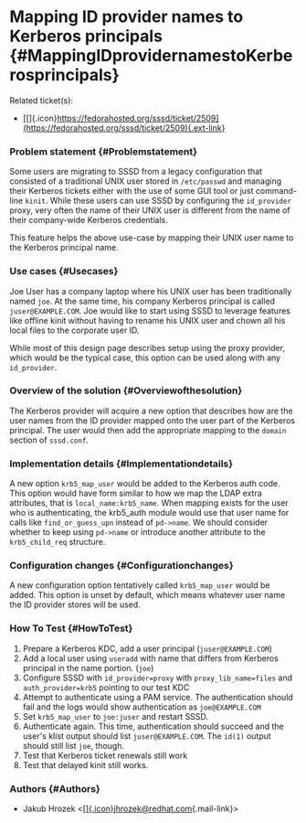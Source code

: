 Mapping ID provider names to Kerberos principals {#MappingIDprovidernamestoKerberosprincipals}
================================================

Related ticket(s):

-   [[​]{.icon}https://fedorahosted.org/sssd/ticket/2509](https://fedorahosted.org/sssd/ticket/2509){.ext-link}

### Problem statement {#Problemstatement}

Some users are migrating to SSSD from a legacy configuration that
consisted of a traditional UNIX user stored in `/etc/passwd` and
managing their Kerberos tickets either with the use of some GUI tool or
just command-line `kinit`. While these users can use SSSD by configuring
the `id_provider` proxy, very often the name of their UNIX user is
different from the name of their company-wide Kerberos credentials.

This feature helps the above use-case by mapping their UNIX user name to
the Kerberos principal name.

### Use cases {#Usecases}

Joe User has a company laptop where his UNIX user has been traditionally
named `joe`. At the same time, his company Kerberos principal is called
`juser@EXAMPLE.COM`. Joe would like to start using SSSD to leverage
features like offline kinit without having to rename his UNIX user and
chown all his local files to the corporate user ID.

While most of this design page describes setup using the proxy provider,
which would be the typical case, this option can be used along with any
`id_provider`.

### Overview of the solution {#Overviewofthesolution}

The Kerberos provider will acquire a new option that describes how are
the user names from the ID provider mapped onto the user part of the
Kerberos principal. The user would then add the appropriate mapping to
the `domain` section of `sssd.conf`.

### Implementation details {#Implementationdetails}

A new option `krb5_map_user` would be added to the Kerberos auth code.
This option would have form similar to how we map the LDAP extra
attributes, that is `local_name:krb5_name`. When mapping exists for the
user who is authenticating, the krb5\_auth module would use that user
name for calls like `find_or_guess_upn` instead of `pd->name`. We should
consider whether to keep using `pd->name` or introduce another attribute
to the `krb5_child_req` structure.

### Configuration changes {#Configurationchanges}

A new configuration option tentatively called `krb5_map_user` would be
added. This option is unset by default, which means whatever user name
the ID provider stores will be used.

### How To Test {#HowToTest}

1.  Prepare a Kerberos KDC, add a user principal (`juser@EXAMPLE.COM`)
2.  Add a local user using `useradd` with name that differs from
    Kerberos principal in the name portion. (`joe`)
3.  Configure SSSD with `id_provider=proxy` with `proxy_lib_name=files`
    and `auth_provider=krb5` pointing to our test KDC
4.  Attempt to authenticate using a PAM service. The authentication
    should fail and the logs would show authentication as
    `joe@EXAMPLE.COM`
5.  Set `krb5_map_user` to `joe:juser` and restart SSSD.
6.  Authenticate again. This time, authentication should succeed and the
    user's klist output should list `juser@EXAMPLE.COM`. The `id(1)`
    output should still list `joe`, though.
7.  Test that Kerberos ticket renewals still work
8.  Test that delayed kinit still works.

### Authors {#Authors}

-   Jakub Hrozek
    &lt;[[​]{.icon}jhrozek@redhat.com](mailto:jhrozek@redhat.com){.mail-link}&gt;

